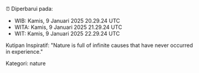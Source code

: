 ⏰ Diperbarui pada:
- WIB: Kamis, 9 Januari 2025 20.29.24 UTC
- WITA: Kamis, 9 Januari 2025 21.29.24 UTC
- WIT: Kamis, 9 Januari 2025 22.29.24 UTC

Kutipan Inspiratif:
"Nature is full of infinite causes that have never occurred in experience."


Kategori: nature

